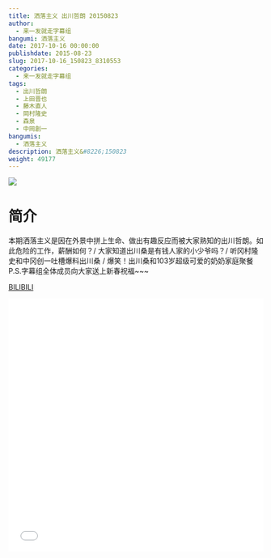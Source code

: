 ```yaml
---
title: 洒落主义 出川哲朗 20150823
author: 
  - 来一发就走字幕组
bangumi: 洒落主义
date: 2017-10-16 00:00:00
publishdate: 2015-08-23
slug: 2017-10-16_150823_8310553
categories: 
  - 来一发就走字幕组
tags: 
  - 出川哲朗
  - 上田晋也
  - 藤木直人
  - 岡村隆史
  - 森泉
  - 中岡創一
bangumis: 
  - 洒落主义
description: 洒落主义&#8226;150823
weight: 49177
---
```


![](https://i.imgur.com/GxUUkPS.jpg)

# 简介  
本期洒落主义是因在外景中拼上生命、做出有趣反应而被大家熟知的出川哲朗。如此危险的工作，薪酬如何？/ 大家知道出川桑是有钱人家的小少爷吗？/ 听冈村隆史和中冈创一吐槽爆料出川桑 / 爆笑！出川桑和103岁超级可爱的奶奶家庭聚餐 P.S.字幕组全体成员向大家送上新春祝福~~~

  [BILIBILI](https://www.bilibili.com/video/av8310553/)


<div class="vcontainer">  <iframe class='video' src="//www.bilibili.com/blackboard/player.html?cid=13675198&aid=8310553" width="100%" height="500" frameborder="0" allowfullscreen="allowfullscreen"></iframe></div>
